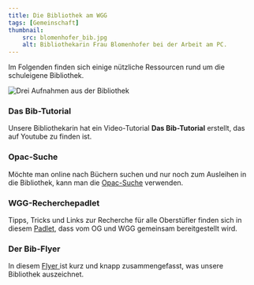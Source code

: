 ```yaml
---
title: Die Bibliothek am WGG
tags: [Gemeinschaft]
thumbnail: 
    src: blomenhofer_bib.jpg
    alt: Bibliothekarin Frau Blomenhofer bei der Arbeit am PC.
---
```


Im Folgenden finden sich einige nützliche Ressourcen rund um die schuleigene Bibliothek.

![Drei Aufnahmen aus der Bibliothek](/images/bibliothek.jpg)

### Das Bib-Tutorial
Unsere Bibliothekarin hat ein Video-Tutorial **Das Bib-Tutorial** erstellt, das auf Youtube zu finden ist. 

<youtube watch="8Q5IHl9ke8A"></youtube>


### Opac-Suche
Möchte man online nach Büchern suchen und nur noch zum Ausleihen in die Bibliothek, kann man die <a href = "http://kreisschulen.de/libraryonline/iopac/index.php?fil=1" alt="Link zur Bibliothekssuche der Kreisschulen" target = "_blank">Opac-Suche</a> verwenden.

### WGG-Recherchepadlet

Tipps, Tricks und Links zur Recherche für alle Oberstüfler finden sich in diesem <a href = "https://padlet.com/GymnasienNM/Bookmarks" alt="Link zum Recherchepadlet des WGG und OG" target = "_blank">Padlet</a>, dass vom OG und WGG gemeinsam bereitgestellt wird.

### Der Bib-Flyer

In diesem <a href = "/documents/bib_flyer.pdf" alt = "Download Link für den Flyer der Bibliothek" target = "_blank">Flyer </a> ist kurz und knapp zusammengefasst, was unsere Bibliothek auszeichnet.